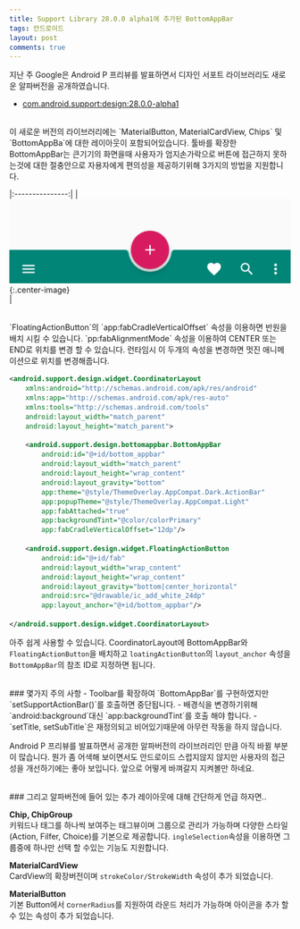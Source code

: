 ```yaml
---
title: Support Library 28.0.0 alpha1에 추가된 BottomAppBar
tags: 안드로이드
layout: post
comments: true
---
```


지난 주 Google은 Android P 프리뷰를 발표하면서 디자인 서포트 라이브러리도 새로운 알파버전을 공개하였습니다. 
- [com.android.support:design:28.0.0-alpha1](https://developer.android.com/topic/libraries/support-library/revisions.html#28-0-0-alpha1)  

<br>
이 새로운 버전의 라이브러리에는 `MaterialButton, MaterialCardView, Chips` 및 `BottomAppBa`에 대한 레이아웃이 포함되어있습니다. 툴바를 확장한 BottomAppBar는 큰기기의 화면을때 사용자가 엄지손가락으로 버튼에 접근하지 못하는것에 대한 절충안으로 자용자에게 편의성을 제공하기위해 3가지의 방법을 지원합니다.
<br>

|:---------------:|
|<br> ![](/images/2018-03-16-bottomappbar/1.png){:.center-image} <br>|

<br>
`FloatingActionButton`의 `app:fabCradleVerticalOffset` 속성을 이용하면 반원을 배치 시킬 수 있습니다. `pp:fabAlignmentMode` 속성을 이용하여 CENTER 또는 END로 위치를 변경 할 수 있습니다. 런타임시 이 두개의 속성을 변경하면 멋진 애니메이션으로 위치를 변경해줍니다.

```xml
<android.support.design.widget.CoordinatorLayout
    xmlns:android="http://schemas.android.com/apk/res/android"
    xmlns:app="http://schemas.android.com/apk/res-auto"
    xmlns:tools="http://schemas.android.com/tools"
    android:layout_width="match_parent"
    android:layout_height="match_parent">

    <android.support.design.bottomappbar.BottomAppBar
        android:id="@+id/bottom_appbar"
        android:layout_width="match_parent"
        android:layout_height="wrap_content"
        android:layout_gravity="bottom"
        app:theme="@style/ThemeOverlay.AppCompat.Dark.ActionBar"
        app:popupTheme="@style/ThemeOverlay.AppCompat.Light"
        app:fabAttached="true"
        app:backgroundTint="@color/colorPrimary"
        app:fabCradleVerticalOffset="12dp"/>

    <android.support.design.widget.FloatingActionButton
        android:id="@+id/fab"
        android:layout_width="wrap_content"
        android:layout_height="wrap_content"
        android:layout_gravity="bottom|center_horizontal"
        android:src="@drawable/ic_add_white_24dp"
        app:layout_anchor="@+id/bottom_appbar"/>

</android.support.design.widget.CoordinatorLayout>
```

아주 쉽게 사용할 수 있습니다. CoordinatorLayout에 BottomAppBar와 `FloatingActionButton`을 배치하고 `loatingActionButton`의 `layout_anchor` 속성을 `BottomAppBar`의 참조 ID로 지정하면 됩니다.  

<br>
### 몇가지 주의 사항
- Toolbar를 확장하여 `BottomAppBar`를 구현하였지만 `setSupportActionBar()`를 호출하면 중단됩니다.
- 배경식을 변경하기위해 `android:background`대신 `app:backgroundTint`를 호출 해야 합니다.
- `setTitle, setSubTitle`은 재정의되고 비어있기때문에 아무런 작동을 하지 않습니다.

Android P 프리뷰를 발표하면서 공개한 알파버전의 라이브러리인 만큼 아직 바뀔 부분이 많습니다. 뭔가 좀 어색해 보이면서도 안드로이드 스럽지않지 않지만 사용자의 접근성을 개선하기에는 좋아 보입니다. 앞으로 어떻게 바껴갈지 지켜볼만 하네요.  
  
<br>
### 그리고 알파버전에 들어 있는 추가 레이아웃에 대해 간단하게 언급 하자면..

**Chip, ChipGroup**  
키워드나 태그를 하나씩 보여주는 태그뷰이며 그룹으로 관리가 가능하며 다양한 스타일(Action, Filfer, Choice)를 기본으로 제공합니다. `ingleSelection`속성을 이용하면 그룹중에 하나만 선택 할 수있는 기능도 지원합니다.

**MaterialCardView**  
CardView의 확장버전이며 `strokeColor/StrokeWidt`h 속성이 추가 되었습니다.

**MaterialButton**  
기본 Button에서 c`ornerRadius`를 지원하여 라운드 처리가 가능하며 아이콘을 추가 할 수 있는 속성이 추가 되었습니다.


